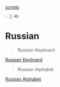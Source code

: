 
[scripts](https://icimaciej.github.io/scripts/)

```
- 👋 Hi
```

# Russian

> Russian Keyboard

[Russian Keyboard](https://raw.githubusercontent.com/icimaciej/online/main/RussianKeyboard.png)

> Russian Alphabet

[Russian Alphabet](https://raw.githubusercontent.com/icimaciej/online/main/RussianAlphabet.png)
